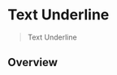 # Text Underline

[Squiz Boilerplate]: https://gitlab.squiz.net/boilerplate/squiz-boilerplate

> Text Underline

## Overview